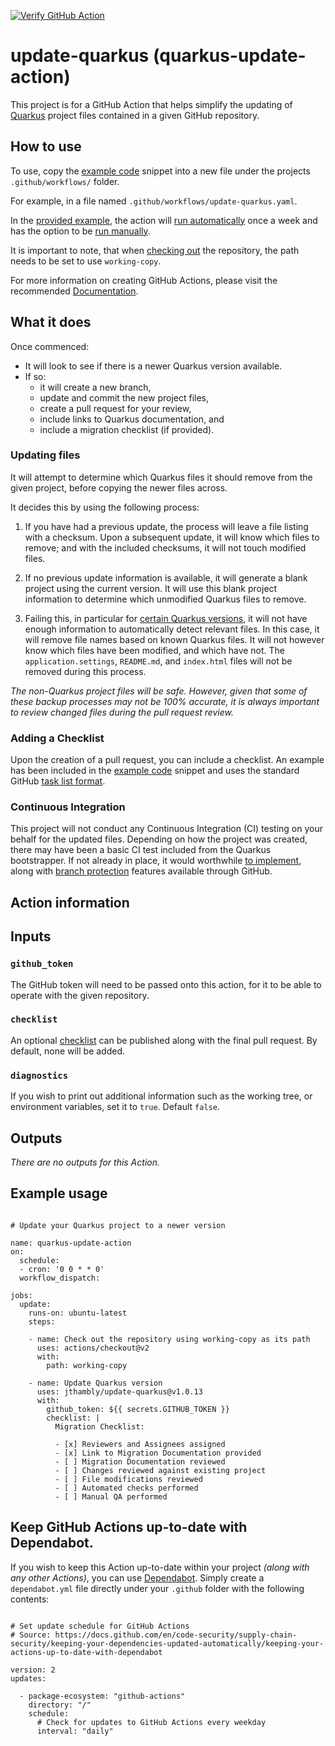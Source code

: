 [![Verify GitHub Action](https://github.com/jthambly/update-quarkus/actions/workflows/verify.yml/badge.svg)](https://github.com/jthambly/update-quarkus/actions/workflows/verify.yml)

# update-quarkus (quarkus-update-action)

This project is for a GitHub Action that helps simplify the updating of [Quarkus](https://quarkus.io/) project files contained in a given GitHub repository.

## How to use

To use, copy the [example code](#example-usage) snippet into a new file under the projects `.github/workflows/` folder. 

For example, in a file named `.github/workflows/update-quarkus.yaml`.

In the [provided example](#example-usage), the action will [run automatically](https://docs.github.com/en/actions/reference/events-that-trigger-workflows#schedule) once a week and has the option to be [run manually](https://docs.github.com/en/actions/managing-workflow-runs/manually-running-a-workflow).

It is important to note, that when [checking out](https://github.com/actions/checkout#usage) the repository, the path needs to be set to use `working-copy`.

For more information on creating GitHub Actions, please visit the recommended [Documentation](https://docs.github.com/en/actions/creating-actions).

## What it does

Once commenced:

 - It will look to see if there is a newer Quarkus version available. 
 - If so:
   - it will create a new branch, 
   - update and commit the new project files, 
   - create a pull request for your review,
   - include links to Quarkus documentation, and
   - include a migration checklist (if provided).

### Updating files

It will attempt to determine which Quarkus files it should remove from the given project, before copying the newer files across. 

It decides this by using the following process:

1) If you have had a previous update, the process will leave a file listing with a checksum. 
   Upon a subsequent update, it will know which files to remove; and with the included checksums, it will not touch modified files.

2) If no previous update information is available, it will generate a blank project using the current version.
   It will use this blank project information to determine which unmodified Quarkus files to remove.

3) Failing this, in particular for [certain Quarkus versions](https://github.com/jthambly/update-quarkus/issues/54#issue-820449828), it will not have enough information to automatically detect relevant files.
   In this case, it will remove file names based on known Quarkus files. It will not however know which files have been modified, and which have not. 
   The `application.settings`, `README.md`, and `index.html` files will not be removed during this process.

*The non-Quarkus project files will be safe. However, given that some of these backup processes may not be 100% accurate, it is always important to review changed files during the pull request review.*

### Adding a Checklist

Upon the creation of a pull request, you can include a checklist. An example has been included in the [example code](#example-usage) snippet and uses the standard GitHub [task list format](https://docs.github.com/en/github/managing-your-work-on-github/about-task-lists).

### Continuous Integration

This project will not conduct any Continuous Integration (CI) testing on your behalf for the updated files. 
Depending on how the project was created, there may have been a basic CI test included from the Quarkus bootstrapper. 
If not already in place, it would worthwhile [to implement](https://docs.github.com/en/actions/creating-actions), along with [branch protection](https://docs.github.com/en/github/administering-a-repository/about-protected-branches) features available through GitHub.

## Action information

## Inputs

### `github_token`

The GitHub token will need to be passed onto this action, for it to be able to operate with the given repository.

### `checklist`

An optional [checklist](https://docs.github.com/en/github/managing-your-work-on-github/about-task-lists) can be published along with the final pull request. By default, none will be added.

### `diagnostics`

If you wish to print out additional information such as the working tree, or environment variables, set it to `true`. Default `false`.

## Outputs
 
*There are no outputs for this Action.*

## Example usage

```

# Update your Quarkus project to a newer version

name: quarkus-update-action
on:
  schedule:
  - cron: '0 0 * * 0'
  workflow_dispatch:
  
jobs:
  update:
    runs-on: ubuntu-latest
    steps:

    - name: Check out the repository using working-copy as its path
      uses: actions/checkout@v2
      with:
        path: working-copy

    - name: Update Quarkus version
      uses: jthambly/update-quarkus@v1.0.13
      with:
        github_token: ${{ secrets.GITHUB_TOKEN }}
        checklist: |
          Migration Checklist:
         
          - [x] Reviewers and Assignees assigned
          - [x] Link to Migration Documentation provided
          - [ ] Migration Documentation reviewed
          - [ ] Changes reviewed against existing project
          - [ ] File modifications reviewed
          - [ ] Automated checks performed
          - [ ] Manual QA performed

```

## Keep GitHub Actions up-to-date with Dependabot.

If you wish to keep this Action up-to-date within your project *(along with any other Actions)*, you can use [Dependabot](https://docs.github.com/en/code-security/supply-chain-security/keeping-your-dependencies-updated-automatically/keeping-your-actions-up-to-date-with-dependabot).
Simply create a `dependabot.yml` file directly under your `.github` folder with the following contents:

```

# Set update schedule for GitHub Actions
# Source: https://docs.github.com/en/code-security/supply-chain-security/keeping-your-dependencies-updated-automatically/keeping-your-actions-up-to-date-with-dependabot

version: 2
updates:

  - package-ecosystem: "github-actions"
    directory: "/"
    schedule:
      # Check for updates to GitHub Actions every weekday
      interval: "daily"

```
